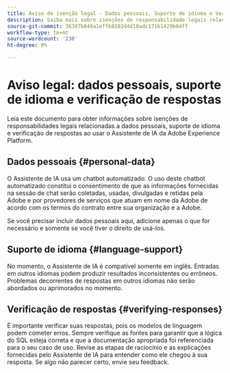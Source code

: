 ```yaml
---
title: Aviso de isenção legal - Dados pessoais, Suporte de idioma e Verificação de respostas
description: Saiba mais sobre isenções de responsabilidade legais relacionadas a dados pessoais, suporte de idioma e verificação de respostas ao usar o Assistente de IA.
source-git-commit: 36307b844a1effb8202d4d10adc171b1429b04ff
workflow-type: tm+mt
source-wordcount: '230'
ht-degree: 0%

---
```


# Aviso legal: dados pessoais, suporte de idioma e verificação de respostas

Leia este documento para obter informações sobre isenções de responsabilidades legais relacionadas a dados pessoais, suporte de idioma e verificação de respostas ao usar o Assistente de IA da Adobe Experience Platform.

## Dados pessoais {#personal-data}

O Assistente de IA usa um chatbot automatizado. O uso deste chatbot automatizado constitui o consentimento de que as informações fornecidas na sessão de chat serão coletadas, usadas, divulgadas e retidas pela Adobe e por provedores de serviços que atuam em nome da Adobe de acordo com os termos do contrato entre sua organização e a Adobe.

Se você precisar incluir dados pessoais aqui, adicione apenas o que for necessário e somente se você tiver o direito de usá-los.

## Suporte de idioma {#language-support}

No momento, o Assistente de IA é compatível somente em inglês. Entradas em outros idiomas podem produzir resultados inconsistentes ou errôneos. Problemas decorrentes de respostas em outros idiomas não serão abordados ou aprimorados no momento.

## Verificação de respostas {#verifying-responses}

É importante verificar suas respostas, pois os modelos de linguagem podem cometer erros. Sempre verifique as fontes para garantir que a lógica do SQL esteja correta e que a documentação apropriada foi referenciada para o seu caso de uso. Revise as etapas de raciocínio e as explicações fornecidas pelo Assistente de IA para entender como ele chegou à sua resposta. Se algo não parecer certo, envie seu feedback.